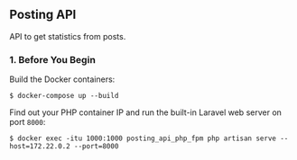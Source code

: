 ## Posting API

API to get statistics from posts.

### 1. Before You Begin

Build the Docker containers:

    $ docker-compose up --build

Find out your PHP container IP and run the built-in Laravel web server on port `8000`:

    $ docker exec -itu 1000:1000 posting_api_php_fpm php artisan serve --host=172.22.0.2 --port=8000
